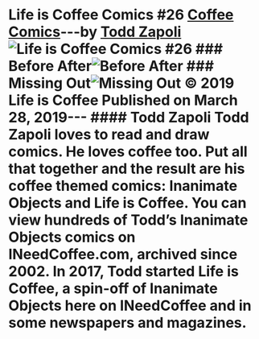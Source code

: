# Life is Coffee Comics #26 [Coffee Comics](https://ineedcoffee.com/section/coffee-comics/)---by [Todd Zapoli](https://ineedcoffee.com/by/todd-zapoli/)![Life is Coffee Comics #26](https://ineedcoffee.com/images/posts/life-is-coffee-comics-26/life-is-coffee-640x400-new.jpg) ### Before After![Before After](https://ineedcoffee.com/assets/coffee-comic-before-after.hZkii6uO_1InzB3.webp) ### Missing Out![Missing Out ](https://ineedcoffee.com/assets/coffee-comic-missing-out.Bhd7sr_O_2uFMj1.webp) © 2019 Life is Coffee Published on March 28, 2019--- #### Todd Zapoli Todd Zapoli loves to read and draw comics. He loves coffee too. Put all that together and the result are his coffee themed comics: Inanimate Objects and Life is Coffee. You can view hundreds of Todd’s Inanimate Objects comics on INeedCoffee.com, archived since 2002. In 2017, Todd started Life is Coffee, a spin-off of Inanimate Objects here on INeedCoffee and in some newspapers and magazines.